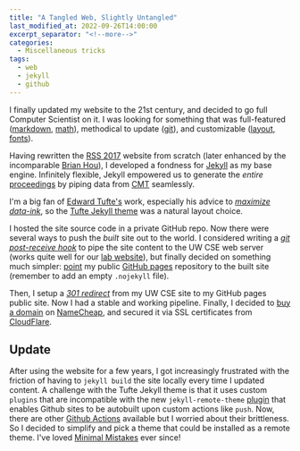```yaml
---
title: "A Tangled Web, Slightly Untangled"
last_modified_at: 2022-09-26T14:00:00
excerpt_separator: "<!--more-->"
categories:
  - Miscellaneous tricks
tags:
  - web
  - jekyll
  - github
---
```

I finally updated my website to the 21st century, and decided to go full Computer Scientist on it.
I was looking for something that was full-featured ([markdown](https://daringfireball.net/projects/markdown/), [math](https://www.mathjax.org/)), 
methodical to update ([git](https://git-scm.com/)), and customizable ([layout](https://www.w3schools.com/), [fonts](https://fonts.google.com/)).
<!--more-->

Having rewritten the [RSS 2017](http://rss2017.lids.mit.edu/) website from scratch (later enhanced by the incomparable [Brian Hou](http://brianhou.com/)), I developed a fondness for [Jekyll](https://jekyllrb.com/) as my base engine. Infinitely flexible, Jekyll empowered us to generate the _entire_ [proceedings](http://rss2017.lids.mit.edu/program/detailed/) by piping data from [CMT](https://cmt3.research.microsoft.com/) seamlessly. 

I'm a big fan of [Edward Tufte's](https://www.edwardtufte.com/) work, especially his advice to _[maximize data-ink](https://en.wikipedia.org/wiki/Edward_Tufte)_, so the [Tufte Jekyll theme](https://en.wikipedia.org/wiki/Edward_Tufte) was a natural layout choice.

I hosted the site source code in a private GitHub repo. Now there were several ways to push the _built_ site out to the world. I considered writing a _[git post-receive hook]((https://git-scm.com/book/en/v2/Customizing-Git-Git-Hooks))_ to pipe the site content to the UW CSE web server (works quite well for our [lab website](https://personalrobotics.cs.washington.edu/)), but finally decided on something much simpler: [point](https://help.github.com/articles/adding-a-remote/) my public [GitHub pages](https://pages.github.com/) repository to the built site (remember to add an empty `.nojekyll` file).

Then, I setup a _[301 redirect](https://en.wikipedia.org/wiki/HTTP_301)_ from my UW CSE site to my GitHub pages public site. Now I had a stable and working pipeline. Finally, I decided to [buy a domain](https://goodrobot.ai/) on [NameCheap](https://www.namecheap.com/), and secured it via SSL certificates from [CloudFlare](https://www.cloudflare.com/ssl/). 	

## Update
After using the website for a few years, I got increasingly frustrated with the friction of having to `jekyll build` the site locally every time I updated content. A challenge with the Tufte Jekyll theme is that it uses custom `plugins` that are incompatible with the new `jekyll-remote-theme` [plugin](https://github.com/benbalter/jekyll-remote-theme) that enables Github sites to be autobuilt upon custom actions like `push`. Now, there are other [Github Actions](https://jekyllrb.com/docs/continuous-integration/github-actions/) available but I worried about their brittleness. So I decided to simplify and pick a theme that could be installed as a remote theme. I've loved [Minimal Mistakes](https://mmistakes.github.io/minimal-mistakes/) ever since!